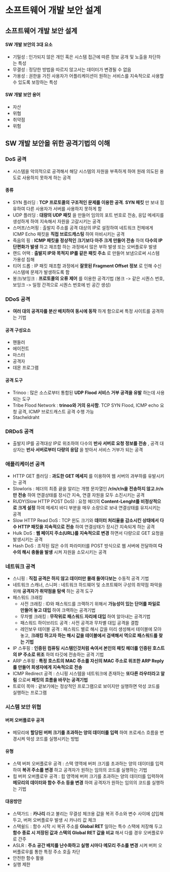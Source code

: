 # 소프트웨어 개발 보안 설계
## 소프트웨어 개발 보안 설계
#### SW 개발 보안의 3대 요소
- 기밀성 : 인가되지 않은 개인 혹은 시스템 접근에 따른 정보 공개 및 노출을 차단하는 특성
- 무결성 : 정당한 방법을 따르지 않고서는 데이터가 변경될 수 없음
- 가용성 : 권한을 가진 사용자가 어플리케이션이 원하는 서비스를 지속적으로 사용할 수 있도록 보장하는 특성

#### SW 개발 보안 용어
- 자산
- 위협
- 취약점
- 위험

## SW 개발 보안을 위한 공격기법의 이해
### DoS 공격
- 시스템을 악의적으로 공격해서 해당 시스템의 자원을 부족하게 하여 원래 의도된 용도로 사용하지 못하게 하는 공격

#### 종류
- SYN 플러딩 : __TCP 프로토콜의 구조적인 문제를 이용한 공격__. __SYN 패킷__ 만 보내 점유하여 다른 사용자가 서버를 사용하지 못하게 함
- UDP 플러딩 : __대량의 UDP 패킷__ 을 만들어 임의의 포트 번호로 전송, 응답 메세지를 생성하게 하여 지속해서 자원을 고갈시키는 공격
- 스머프/스머핑 : 출발지 주소를 공격 대상의 IP로 설정하여 네트워크 전체에게 ICMP Echo 패킷을 __직접 브로드캐스팅__ 하여 마비시키는 공격
- 죽음의 핑 : __ICMP 패킷을 정상적인 크기보다 아주 크게 만들어 전송__ 하여 __다수의 IP 단편화가 발생__ 하고 재조합 하는 과정에서 많은 부하 발생 또는 오버플로우 발생
- 랜드 어택 : __출발지 IP와 목적지 IP를 같은 패킷 주소__ 로 만들어 보냄으로써 시스템 가용성 침해
- 티어 드롭 : IP 패킷 재조합 과정에서 __잘못된 Fragment Offset 정보__ 로 인해 수신시스템에 문제가 발생하도록 함
- 봉크/보잉크 : __프로토콜의 오류 제어__ 를 이용한 공격기법 (봉크 -> 같은 시퀀스 번호, 보잉크 -> 일정 간격으로 시퀀스 번호에 빈 공간 생성)

### DDoS 공격
- __여러 대의 공격자를 분산 배치하여 동시에 동작__ 하게 함으로써 특정 사이트를 공격하는 기법
#### 공격 구성요소
- 핸들러
- 에이전트
- 마스터
- 공격자
- 데몬 프로그램

#### 공격 도구
- Trinoo : 많은 소스로부터 통합된 __UDP Flood 서비스 거부 공격을 유발__ 하는데 사용되는 도구
- Tribe Flood Network : __trinoo와 거의 유사함__. TCP SYN Flood, ICMP echo 요청 공격, ICMP 브로드캐스트 공격 수행 가능
- Stacheldraht 

### DRDoS 공격
- 출발지 IP를 공격대상 IP로 위조하여 다수의 __반사 서버로 요청 정보를 전송__ , 공격 대상자는 __반사 서버로부터 다량의 응답__ 을 받아서 서비스 거부가 되는 공격

### 애플리케이션 공격
- HTTP GET 플러딩 : __과도한 GET 메세지__ 를 이용하여 웹 서버의 과부하를 유발시키는 공격
- Slowloris : 헤더의 최종 끝을 알리는 개행 문자열인 __/r/n/r/n을 전송하지 않고 /r/n만 전송__ 하여 연결상태를 장시간 지속, 연결 자원을 모두 소진시키는 공격
- RUDY(Slow HTTP POST DoS) : 요청 헤더의 __Content-Lenght를 비정상적으로 크게 설정__ 하여 메세지 바디 부분을 매우 소량으로 보내 연결상태를 유지시키는 공격
- Slow HTTP Read DoS : TCP 윈도 크기와 __데이터 처리율을 감소시킨 상태에서 다수 HTTP 패킷을 지속적으로 전송__ 하여 연결상태가 장시간 지속되게 하는 공격
- Hulk DoS : __웹 페이지 주소(URL)를 지속적으로 변경__ 하면서 다량으로 GET 요청을 발생시키는 공격
- Hash DoS : 조작된 많은 수의 파라미터를 POST 방식으로 웹 서버에 전달하여 __다수의 해시 충돌을 발생__ 시켜 자원을 소모시키는 공격

### 네트워크 공격
- 스니핑 : __직접 공격은 하지 않고 데이터만 몰래 들여다보는__ 수동적 공격 기법
- 네트워크 스캐너, 스니퍼 : 네트워크 하드웨어 및 소프트웨어 구성의 취약점 파악을 위해 __공격자가 취약점을 탐색__ 하는 공격 도구
- 패스워드 크래킹
  - 사전 크래킹 : ID와 패스워드를 크랙하기 위해서 __가능성이 있는 단어를 파일로 만들어 놓고 대입__ 하여 크랙하는 공격기법
  - 무차별 크래킹 : __무작위로 패스워드 자리에 대입__ 하여 알아내는 공격기법
  - 패스워드 하이브리드 공격 : 사전 공격과 무차별 대입 공격을 결합 
  - 레인보우 테이블 공격 : 패스워드 별로 해시 값을 미리 생성해서 테이블에 모아 놓고, __크래킹 하고자 하는 해시 값을 테이블에서 검색해서 역으로 패스워드를 찾는 기법__ 
- IP 스푸핑 : __인증된 컴퓨팅 시스템인것처럼 속여서 본인의 패킷 헤더를 인증된 호스트의 IP 주소로 위조__ 하여 타깃에 전송하는 공격 기법
- ARP 스푸핑 : __특정 호스트의 MAC 주소를 자신의 MAC 주소로 위조한 ARP Reply를 만들어 희생자에게 지속적으로 전송__
- ICMP Redirect 공격 : 스니핑 시스템을 네트워크에 존재하는 __또다른 라우터라고 알림__ 으로써 __패킷의 흐름을 바꾸는 공격기법__ 
- 트로이 목마 : 겉보기에는 정상적인 프로그램으로 보이지만 실행하면 악성 코드를 실행하는 프로그램

### 시스템 보안 위협
#### 버퍼 오버플로우 공격
- 메모리에 __할당된 버퍼 크기를 초과하는 양의 데이터를 입력__ 하여 프로세스 흐름을 변경시켜 악성 코드를 실행시키는 방법

#### 유형
- 스택 버퍼 오버플로우 공격 : 스택 영역에 버퍼 크기를 초과하는 양의 데이터를 입력하여 __복귀 주소를 변경__ 하고 공격자가 원하는 임의의 코드를 실행하는 기법
- 힙 버퍼 오버플로우 공격 : 힙 영역에 버퍼 크기를 초과하는 양의 데이터를 입력하여 __메모리의 데이터와 함수 주소 등을 변경__ 하여 공격자가 원하는 임의의 코드를 실행하는 기법

#### 대응방안
- 스택가드 : __카나리__ 라고 불리는 무결성 체크용 값을 복귀 주소와 변수 사이에 삽입해 두고, 버퍼 오버플로우 발생 시 카나리 값 체크
- 스택쉴드 : 함수 시작 시 복귀 주소를 __Global RET__ 일아는 특수 스택에 저장해 두고 __함수 종료 시 저장된 값과 스택의 Global RET 값을 비교__ 해서 다를 경우 오버플로우로 간주
- ASLR : __주소 공간 배치를 난수화하고 실행 시마다 메모리 주소를 변경__ 시켜 버퍼 오버플로우를 통한 특정 주소 호출 차단
- 안전한 함수 활용
- 실행 제한













